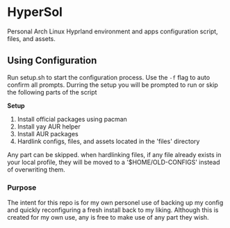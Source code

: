 # HyperSol
Personal Arch Linux Hyprland environment and apps configuration script, files, and assets.

## Using Configuration
Run setup.sh to start the configuration process. Use the `-f` flag to auto confirm all prompts.
Durring the setup you will be prompted to run or skip the following parts of the script

**Setup**
1. Install official packages using pacman
2. Install yay AUR helper
3. Install AUR packages
4. Hardlink configs, files, and assets located in the 'files' directory

Any part can be skipped.
when hardlinking files, if any file already exists in your local profile, they will be moved to a '$HOME/OLD-CONFIGS' instead of overwriting them.

### Purpose
The intent for this repo is for my own personel use of backing up my config and quickly reconfiguring a fresh install back to my liking.
Although this is created for my own use, any is free to make use of any part they wish.
